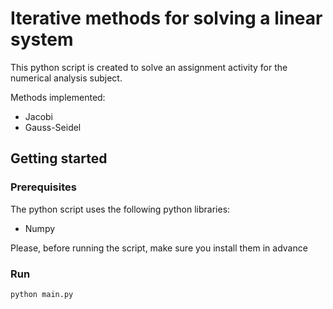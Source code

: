 # Iterative methods for solving a linear system

This python script is created to solve an assignment activity for the numerical analysis subject.

Methods implemented:

* Jacobi
* Gauss-Seidel

## Getting started

### Prerequisites

The python script uses the following python libraries:

* Numpy


Please, before running the script, make sure you install them in advance

### Run

```sh
python main.py
```
